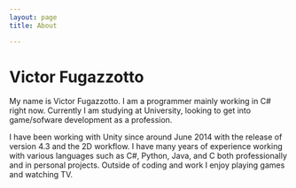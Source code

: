 ```yaml
---
layout: page 
title: About

---
```


# Victor Fugazzotto
My name is Victor Fugazzotto. I am a programmer mainly working in C# right now. Currently I am studying at University, looking to get into game/sofware development as a profession.

I have been working with Unity since around June 2014 with the release of version 4.3 and the 2D workflow. I have many years of experience working with various languages such as C#, Python, Java, and C both professionally and in personal projects. Outside of coding and work I enjoy playing games and watching TV.